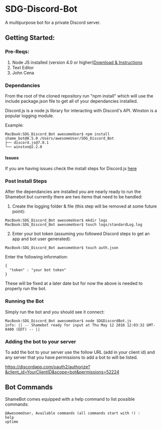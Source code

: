 # SDG-Discord-Bot
A multipurpose bot for a private Discord server.

## Getting Started:

### Pre-Reqs:

1. Node JS installed (version 4.0 or higher)[Download & Instructions](https://nodejs.org/en/download/)
2. Text Editor
3. John Cena

### Dependancies

From the root of the cloned repository run "npm install" which will use the include package.json file to get all of your dependancies installed.

Discord.js is a node js library for interacting with Discord's API.
Winston is a popular logging module.

Example:
```
MacBook:SDG_Discord_Bot awesomeUser$ npm install
shame_bot@0.5.0 /Users/awesomeUser/SDG_Discord_Bot
├── discord.js@7.0.1
└── winston@2.2.0
```

#### Issues
If you are having issues check the install steps for Discord.js [here](http://discordjs.readthedocs.org/en/latest/installing.html)


### Post Install Steps
After the dependancies are installed you are nearly ready to run the Shamebot but currently there are two items that need to be handled:

1. Create the logging folder & file (this step will be removed at some future point):
```
MacBook:SDG_Discord_Bot awesomeUser$ mkdir logs
MacBook:SDG_Discord_Bot awesomeUser$ touch logs/standardLog.log
```
2. Enter your bot token (assuming you followed Discord steps to get an app and bot user generated):
```
MacBook:SDG_Discord_Bot awesomeUser$ touch auth.json
```
Enter the following information:
```
{
  "token" : "your bot token"
}
```

These will be fixed at a later date but for now the above is needed to properly run the bot.

### Running the Bot
Simply run the bot and you should see it connect:
```
MacBook:SDG_Discord_Bot awesomeUser$ node SDGDiscordBot.js
info: || -- Shamebot ready for input at Thu May 12 2016 12:03:32 GMT-0400 (EDT) -- ||
```

### Adding the bot to your server
To add the bot to your server use the follow URL (add in your client id) and any server that you have permissions to add a bot to will be listed.

https://discordapp.com/oauth2/authorize?&client_id=YourClientID&scope=bot&permissions=52224

## Bot Commands
ShameBot comes equipped with a help command to list possible commands:
```
@AwesomeUser, Available commands (all commands start with !) :
help
uptime
```
